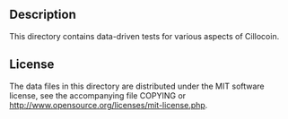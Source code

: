 Description
------------

This directory contains data-driven tests for various aspects of Cillocoin.

License
--------

The data files in this directory are distributed under the MIT software
license, see the accompanying file COPYING or
http://www.opensource.org/licenses/mit-license.php.


